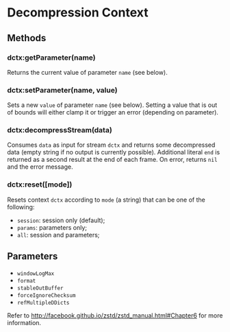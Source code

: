 Decompression Context
=====================

Methods
-------

### dctx:getParameter(name)
Returns the current value of parameter `name` (see below).

### dctx:setParameter(name, value)
Sets a new `value` of parameter `name` (see below). Setting a value that is out of bounds will either clamp it or trigger an error (depending on parameter).

### dctx:decompressStream(data)
Consumes `data` as input for stream `dctx` and returns some decompressed data (empty string if no output is currently possible). Additional literal `end` is returned as a second result at the end of each frame. On error, returns `nil` and the error message.

### dctx:reset([mode])
Resets context `dctx` according to `mode` (a string) that can be one of the following:
- `session`: session only (default);
- `params`: parameters only;
- `all`: session and parameters;


Parameters
----------

- `windowLogMax`
- `format`
- `stableOutBuffer`
- `forceIgnoreChecksum`
- `refMultipleDDicts`

Refer to http://facebook.github.io/zstd/zstd_manual.html#Chapter6 for more information.
